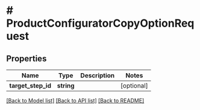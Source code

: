 # # ProductConfiguratorCopyOptionRequest


## Properties 


Name | Type | Description | Notes
------------ | ------------- | ------------- | -------------
**target_step_id**| **string** |   | [optional]


[[Back to Model list]](../../README.md#models) [[Back to API list]](../../README.md#endpoints) [[Back to README]](../../README.md)

